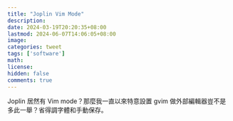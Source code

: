 ```yaml
---
title: "Joplin Vim Mode"
description: 
date: 2024-03-19T20:20:35+08:00
lastmod: 2024-06-07T14:06:05+08:00
image: 
categories: tweet
tags: ['software']
math: 
license: 
hidden: false
comments: true
---
```


Joplin 居然有 Vim mode？那麼我一直以來特意設置 gvim 做外部編輯器豈不是多此一舉？省得調字體和手動保存。


